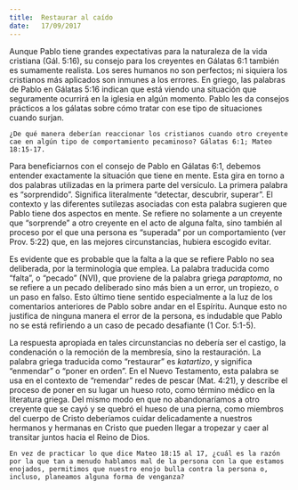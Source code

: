 ```yaml
---
title:  Restaurar al caído
date:   17/09/2017
---
```


Aunque Pablo tiene grandes expectativas para la naturaleza de la vida cristiana (Gál. 5:16), su consejo para los creyentes en Gálatas 6:1 también es sumamente realista. Los seres humanos no son perfectos; ni siquiera los cristianos más aplicados son inmunes a los errores. En griego, las palabras de Pablo en Gálatas 5:16 indican que está viendo una situación que seguramente ocurrirá en la iglesia en algún momento. Pablo les da consejos prácticos a los gálatas sobre cómo tratar con ese tipo de situaciones cuando surjan.

`¿De qué manera deberían reaccionar los cristianos cuando otro creyente cae en algún tipo de comportamiento pecaminoso? Gálatas 6:1; Mateo 18:15-17.`

Para beneficiarnos con el consejo de Pablo en Gálatas 6:1, debemos entender exactamente la situación que tiene en mente. Esta gira en torno a dos palabras utilizadas en la primera parte del versículo. La primera palabra es “sorprendido”. Significa literalmente “detectar, descubrir, superar”. El contexto y las diferentes sutilezas asociadas con esta palabra sugieren que Pablo tiene dos aspectos en mente. Se refiere no solamente a un creyente que “sorprende” a otro creyente en el acto de alguna falta, sino también al proceso por el que una persona es “superada” por un comportamiento (ver Prov. 5:22) que, en las mejores circunstancias, hubiera escogido evitar.

Es evidente que es probable que la falta a la que se refiere Pablo no sea deliberada, por la terminología que emplea. La palabra traducida como “falta”, o “pecado” (NVI), que proviene de la palabra griega *paraptoma*, no se refiere a un pecado deliberado sino más bien a un error, un tropiezo, o un paso en falso. Esto último tiene sentido especialmente a la luz de los comentarios anteriores de Pablo sobre andar en el Espíritu. Aunque esto no justifica de ninguna manera el error de la persona, es indudable que Pablo no se está refiriendo a un caso de pecado desafiante (1 Cor. 5:1-5).

La respuesta apropiada en tales circunstancias no debería ser el castigo, la condenación o la remoción de la membresía, sino la restauración. La palabra griega traducida como “restaurar” es *katartizo*, y significa “enmendar” o “poner en orden”. En el Nuevo Testamento, esta palabra se usa en el contexto de “remendar” redes de pescar (Mat. 4:21), y describe el proceso de poner en su lugar un hueso roto, como término médico en la literatura griega. Del mismo modo en que no abandonaríamos a otro creyente que se cayó y se quebró el hueso de una pierna, como miembros del cuerpo de Cristo deberíamos cuidar delicadamente a nuestros hermanos y hermanas en Cristo que pueden llegar a tropezar y caer al transitar juntos hacia el Reino de Dios.

`En vez de practicar lo que dice Mateo 18:15 al 17, ¿cuál es la razón por la que tan a menudo hablamos mal de la persona con la que estamos enojados, permitimos que nuestro enojo bulla contra la persona o, incluso, planeamos alguna forma de venganza?`